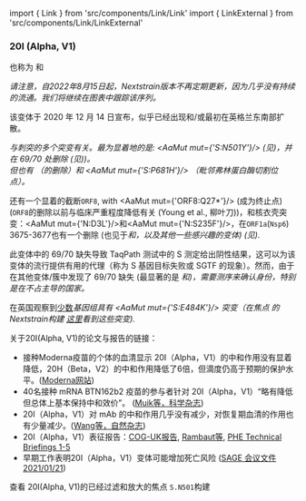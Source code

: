 import { Link } from 'src/components/Link/Link'
import { LinkExternal } from 'src/components/Link/LinkExternal'


<MdxContent filepath="VoCHeader.md'" />

### 20I (Alpha, V1)
也称为 <Lin name="B.1.1.7" />和<Who name="Alpha" />

_请注意，自2022年8月15日起，Nextstrain版本不再定期更新，因为几乎没有持续的流通。我们将继续在图表中跟踪该序列。_

该变体于 2020 年 12 月 14 日宣布，似乎已经出现和/或最初在英格兰东南部扩散。

<Var name="20I (Alpha, V1)"/>与刺突的多个突变有关。最为显着地的是: <AaMut mut={'S:N501Y'}/> (见<Mut name="S:N501"/>)，并在 69/70 处删除 (见<Mut name="S:H69-"/>))。<br/>
但也有 <Mut name="S:Y144-"/>（的删除）和 <AaMut mut={'S:P681H'}/> （毗邻弗林蛋白酶切割位点）。

还有一个显着的截断<code>ORF8</code>, with <AaMut mut={'ORF8:Q27*'}/> (成为终止点) (<code>ORF8</code>的删除以前与临床严重程度降低有关 (<LinkExternal href="https://www.thelancet.com/article/S0140-6736(20)31757-8/fulltext">Young et al., 柳叶刀</LinkExternal>))，和核衣壳突变：<AaMut mut={'N:D3L'}/>和<AaMut mut={'N:S235F'}/>，在<code>ORF1a</code>(<code>Nsp6</code>) 3675-3677也有一个删除 (也见于<Var name="20H (Beta, V2)" prefix=""/>和<Var name="20J (Gamma, V3)" prefix=""/>，以及其他一些感兴趣的变体) (见<Mut name="ORF1a:S3675"/>).

此变体中的 69/70 缺失导致 TaqPath 测试中的 S 测定给出阴性结果，这可以为该变体的流行提供有用的代理（称为 S 基因目标失败或 SGTF 的现象）。然而，由于在其他变体/簇中发现了 69/70 缺失 (最显著的是 <Var name="20A/S:439K"/>和<Mut name="S:Y453F"/>)，需要测序来确认身份，特别是在<Var name="20I (Alpha, V1)" prefix=""/>不占主导的国家。

在英国观察到[少数](https://assets.publishing.service.gov.uk/government/uploads/system/uploads/attachment_data/file/957504/Variant_of_Concern_VOC_202012_01_Technical_Briefing_5_England.pdf)<Var name="20I (Alpha, V1)" prefix=""/>基因组具有 <AaMut mut={'S:E484K'}/> 突变（在焦点 <Mut name="S:E484"/>的Nextstrain构建 [这里](https://nextstrain.org/groups/neherlab/ncov/S.E484?c=gt-S_484&gt=S.484K&label=clade:20I%20%28Alpha,%20V1%29)看到这些突变). 

关于20I(Alpha, V1)的论文与报告的链接：
- 接种Moderna疫苗的个体的血清显示 20I（Alpha，V1）的中和作用没有显着降低，20H（Beta，V2）的中和作用降低了6倍，但滴度仍高于预期的保护水平。([Moderna网站](https://investors.modernatx.com/news-releases/news-release-details/moderna-covid-19-vaccine-retains-neutralizing-activity-against))
- 40名接种 mRNA BTN162b2 疫苗的参与者针对 20I（Alpha，V1）“略有降低但总体上基本保持中和效价”。 ([Muik等，科学杂志](https://science.sciencemag.org/content/early/2021/01/28/science.abg6105.full))
- 20I（Alpha，V1）对 mAb 的中和作用几乎没有减少，对恢复期血清的作用也有少量减少。([Wang等，自然杂志](https://www.nature.com/articles/s41586-021-03398-2))
- 20I（Alpha，V1）表征报告：[COG-UK报告](https://www.cogconsortium.uk/news_item/update-on-new-sars-cov-2-variant-and-how-cog-uk-tracks-emerging-mutations/), [Rambaut等](https://virological.org/t/preliminary-genomic-characterisation-of-an-emergent-sars-cov-2-lineage-in-the-uk-defined-by-a-novel-set-of-spike-mutations/563), [PHE Technical Briefings 1-5](https://www.gov.uk/government/publications/investigation-of-novel-sars-cov-2-variant-variant-of-concern-20201201)
- 早期工作表明20I（Alpha，V1）变体可能增加死亡风险 ([SAGE 会议文件 2021/01/21](https://assets.publishing.service.gov.uk/government/uploads/system/uploads/attachment_data/file/955239/NERVTAG_paper_on_variant_of_concern__VOC__B.1.1.7.pdf))

查看<LinkExternal href="https://nextstrain.org/groups/neherlab/ncov/S.N501?c=gt-S_501&label=clade:20I%20%28Alpha,%20V1%29&p=grid&r=country"> 20I(Alpha, V1)的已经过滤和放大的焦点 `S.N501`构建 </LinkExternal>
